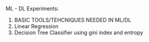 ML - DL Experiments:

1. BASIC TOOLS/TEHCNIQUES NEEDED IN ML/DL
2. Linear Regression
3. Decision Tree Classifier using gini index and entropy
